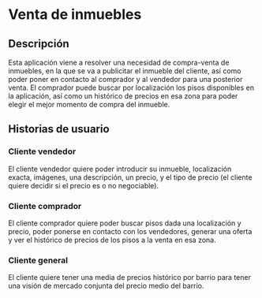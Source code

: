 # Venta de inmuebles

## Descripción
Esta aplicación viene a resolver una necesidad de compra-venta de inmuebles, en la que se va a publicitar el inmueble del cliente, así como poder poner en contacto al comprador y al vendedor para una posterior venta. El comprador puede buscar por localización los pisos disponibles en la aplicación, así como un histórico de precios en esa zona para poder elegir el mejor momento de compra del inmueble.

## Historias de usuario
### Cliente vendedor
El cliente vendedor quiere poder introducir su inmueble, localización exacta, imágenes, una descripción, un precio, y el tipo de precio (el cliente quiere decidir si el precio es o no negociable).

### Cliente comprador
El cliente comprador quiere poder buscar pisos dada una localización y precio, poder ponerse en contacto con los vendedores, generar una oferta y ver el histórico de precios de los pisos a la venta en esa zona.

### Cliente general
El cliente quiere tener una media de precios histórico por barrio para tener una visión de mercado conjunta del precio medio del barrio.
